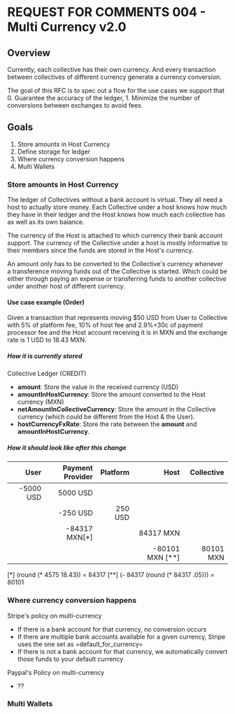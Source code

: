 # REQUEST FOR COMMENTS 004 - Multi Currency v2.0

## Overview

Currently, each collective has their own currency. And every
transaction between collectives of different currency generate a
currency conversion.

The goal of this RFC is to spec out a flow for the use cases we
support that 0. Guarantee the accuracy of the ledger, 1. Minimize the
number of conversions between exchanges to avoid fees.

## Goals

1. Store amounts in Host Currency
2. Define storage for ledger
3. Where currency conversion happens
4. Multi Wallets

### Store amounts in Host Currency

The ledger of Collectives without a bank account is virtual. They all
need a host to actually store money. Each Collective under a host
knows how much they have in their ledger and the Host knows how much
each collective has as well as its own balance.

The currency of the Host is attached to which currency their bank
account support. The currency of the Collective under a host is mostly
informative to their members since the funds are stored in the Host's
currency.

An amount only has to be converted to the Collective's currency
whenever a transference moving funds out of the Collective is
started. Which could be either through paying an expense or
transferring funds to another collective under another host of
different currency.

#### Use case example (Order)

Given a transaction that represents moving $50 USD from User to
Collective with 5% of platform fee, 10% of host fee and 2.9%+30c of
payment processor fee and the Host account receiving it is in MXN and
the exchange rate is 1 USD to 18.43 MXN.

##### How it is currently stored

Collective Ledger (CREDIT)

* **amount**: Store the value in the received currency (USD)
* **amountInHostCurrency**: Store the amount converted to the Host
  currency (MXN)
* **netAmountInCollectiveCurrency**: Store the amount in the
  Collective currency (which could be different from the Host & the
  User).
* **hostCurrencyFxRate**: Store the rate between the **amount** and
  **amountInHostCurrency**.

##### How it should look like after this change

|      User | Payment Provider | Platform |              Host | Collective |
|----------:|-----------------:|---------:|------------------:|-----------:|
| -5000 USD |         5000 USD |          |                   |            |
|           |         -250 USD |  250 USD |                   |            |
|           |   -84317 MXN[\*] |          |         84317 MXN |            |
|           |                  |          | -80101 MXN [\*\*] |  80101 MXN |

[\*] (round (* 4575 18.43)) = 84317
[\*\*] (- 84317 (round (* 84317 .05))) = 80101

### Where currency conversion happens

Stripe's policy on multi-currency
 * If there is a bank account for that currency, no conversion occurs
 * If there are multiple bank accounts available for a given currency,
   Stripe uses the one set as =default_for_currency=
 * If there is not a bank account for that currency, we automatically
   convert those funds to your default currency

Paypal's Policy on multi-currency
 * ??

### Multi Wallets

